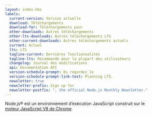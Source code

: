 ```yaml
---
layout: index.hbs
labels:
  current-version: Version actuelle
  download: Téléchargements
  download-for: Téléchargements pour
  other-downloads: Autres téléchargements
  other-lts-downloads: Autres téléchargements LTS
  other-current-downloads: Autres téléchargements actuels
  current: Actuel
  lts: LTS
  tagline-current: Dernières fonctionnalités
  tagline-lts: Recommandé pour la plupart des utilisateurs
  changelog: Journal des modifications
  api: Documentation API
  version-schedule-prompt: Ou regardez le
  version-schedule-prompt-link-text: Planning LTS.
  newsletter: true
  newsletter-prefix: Sign up for
  newsletter-postfix: ", the official Node.js Monthly Newsletter."
---
```


Node.js® est un environnement d’exécution JavaScript construit sur le [moteur JavaScript V8 de Chrome](https://v8.dev/).
